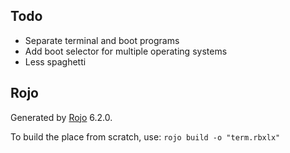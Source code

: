 ## Todo
- Separate terminal and boot programs
- Add boot selector for multiple operating systems
- Less spaghetti

## Rojo
Generated by [Rojo](https://github.com/rojo-rbx/rojo) 6.2.0.

To build the place from scratch, use: `rojo build -o "term.rbxlx"`